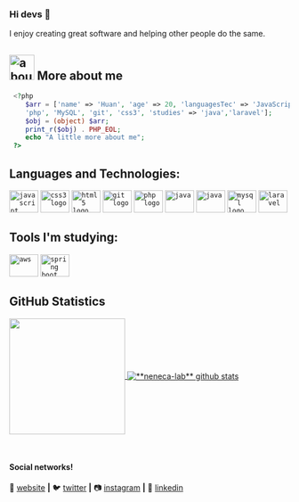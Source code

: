 ### Hi devs 👋
I enjoy creating great software and helping other people do the same.

###

## <img width="45" alt="about" src="https://raw.github.com/elizarov/elizarov/master/about.png"> More about me


```php
 <?php
    $arr = ['name' => 'Huan', 'age' => 20, 'languagesTec' => 'JavaScript', 
    'php', 'MySQL', 'git', 'css3', 'studies' => 'java','laravel'];
    $obj = (object) $arr;
    print_r($obj) . PHP_EOL;
    echo "A little more about me";
 ?>
```



## **Languages ​​and Technologies:**  


<div align="left">
  <code><img src="https://cdn.jsdelivr.net/gh/devicons/devicon/icons/javascript/javascript-original.svg" height="40" width="52" alt="javascript logo"  /></code>
  <code><img src="https://cdn.jsdelivr.net/gh/devicons/devicon/icons/css3/css3-original.svg" height="40" width="52" alt="css3 logo"  /></code>
  <code><img src="https://cdn.jsdelivr.net/gh/devicons/devicon/icons/html5/html5-original.svg" height="40" width="52" alt="html5 logo"  /></code>
  <code><img src="https://cdn.jsdelivr.net/gh/devicons/devicon/icons/git/git-original.svg" height="40" width="52" alt="git logo"  /></code>
  <code><img src="https://cdn.jsdelivr.net/gh/devicons/devicon/icons/php/php-original.svg" height="40" width="52" alt="php logo"/></code>
   <code><img src="https://cdn.jsdelivr.net/gh/devicons/devicon/icons/java/java-plain.svg" height="40" width="52" alt="java" /></code>
 <code><img src="https://cdn.jsdelivr.net/gh/devicons/devicon/icons/docker/docker-plain.svg" height="40" width="52" alt="java" /></code>
  <code><img src="https://cdn.jsdelivr.net/gh/devicons/devicon/icons/mysql/mysql-original.svg" height="40" width="52" alt="mysql logo"/></code>
   <code><img src="https://cdn.jsdelivr.net/gh/devicons/devicon/icons/laravel/laravel-original.svg" height="40" width="52" alt="laravel" /></code>
</div>



## **Tools I'm studying:** 

<div align="left">

  <code><img src="https://cdn.jsdelivr.net/gh/devicons/devicon@latest/icons/amazonwebservices/amazonwebservices-plain-wordmark.svg" height="40" width="52" alt="aws" /></code>
 <code><img src="https://cdn.jsdelivr.net/gh/devicons/devicon@latest/icons/spring/spring-original.svg" height="40" width="52" alt="spring boot"/></code>
</div>

## **GitHub Statistics**

<a href="https://github.com/anuraghazra/convoychat">
  <img height=208 align="center" src="https://github-readme-stats.vercel.app/api/top-langs?username=neneca-lab&layout=compact&langs_count=8&card_width=320&theme=dracula" />
</a>

<a href="https://github.com/Gurupreet">
 <img align="center" src="https://github-readme-stats.vercel.app/api?username=neneca-lab&show_icons=true&theme=dracula&line_height=27" alt="**neneca-lab** github stats"/>
</a>

[website]: https://sonecoode.netlify.app/
[twitter]: https://twitter.com/SonecaHuan
[instagram]: https://www.instagram.com/nenecahuan/
[linkedin]: https://www.linkedin.com/in/huan-dos-santos-salom%C3%A3o-672115213/
<br>

#### Social networks!

🏡 [website][website] **|** 
🐦 [twitter][twitter] **|** 
📷 [instagram][instagram] **|** 
👔 [linkedin][linkedin]




